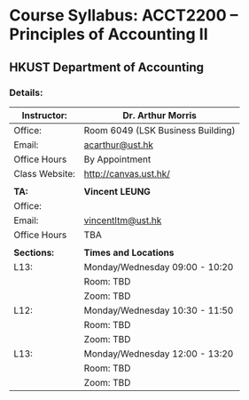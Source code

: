 # Course Syllabus: ACCT2200 – Principles of Accounting II 
## HKUST Department of Accounting

### Details:

|Instructor:| Dr. Arthur Morris |
| --- | --- |
|Office: | Room 6049 (LSK Business Building)|
|Email: | acarthur@ust.hk |
|Office Hours | By Appointment |
|Class Website:  |http://canvas.ust.hk/ |
| | |
|__TA:__| __Vincent LEUNG__ |
|Office: | |
|Email: | vincentltm@ust.hk |
|Office Hours | TBA |
|  | |
|__Sections:__ | __Times and Locations__ | 
| L13: | Monday/Wednesday 09:00 - 10:20 |
|       | Room: TBD |
|       | Zoom: TBD |
| L12: | Monday/Wednesday 10:30 - 11:50 |
|       | Room: TBD |
|       | Zoom: TBD |
| L13: | Monday/Wednesday 12:00 - 13:20 |
|       | Room: TBD |
|       | Zoom: TBD |

